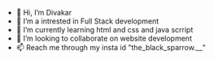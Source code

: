 - 👋 Hi, I’m Divakar
- 👀 I’m a intrested in Full Stack development
- 🌱 I’m currently learning html and css and java scrript
- 💞️ I’m looking to collaborate on website development
- 📫 Reach me through my insta id "the_black_sparrow.__"


<!---
Divakar-20/Divakar-20 is a ✨ special ✨ repository because its `README.md` (this file) appears on your GitHub profile.
You can click the Preview link to take a look at your changes.
--->
